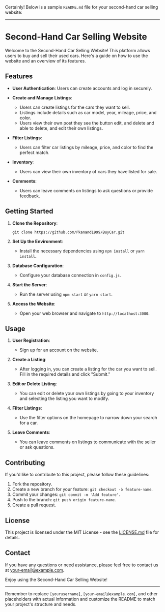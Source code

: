 Certainly! Below is a sample `README.md` file for your second-hand car selling website:

---

# Second-Hand Car Selling Website

Welcome to the Second-Hand Car Selling Website! This platform allows users to buy and sell their used cars. Here's a guide on how to use the website and an overview of its features.

## Features

- **User Authentication**: Users can create accounts and log in securely.
  
- **Create and Manage Listings**: 
  - Users can create listings for the cars they want to sell.
  - Listings include details such as car model, year, mileage, price, and color.
  - Users view their own post they see the button edit, and delete and able to delete, and edit their own listings.

- **Filter Listings**: 
  - Users can filter car listings by mileage, price, and color to find the perfect match.
  
- **Inventory**: 
  - Users can view their own inventory of cars they have listed for sale.
  
- **Comments**: 
  - Users can leave comments on listings to ask questions or provide feedback.

## Getting Started

1. **Clone the Repository**: 
   ```
   git clone https://github.com/Pkanand1999/BuyCar.git
   ```

2. **Set Up the Environment**: 
   - Install the necessary dependencies using `npm install` or `yarn install`.
   
3. **Database Configuration**: 
   - Configure your database connection in `config.js`.
   
4. **Start the Server**: 
   - Run the server using `npm start` or `yarn start`.
   
5. **Access the Website**: 
   - Open your web browser and navigate to `http://localhost:3000`.

## Usage

1. **User Registration**: 
   - Sign up for an account on the website.

2. **Create a Listing**: 
   - After logging in, you can create a listing for the car you want to sell. Fill in the required details and click "Submit."

3. **Edit or Delete Listing**: 
   - You can edit or delete your own listings by going to your inventory and selecting the listing you want to modify.

4. **Filter Listings**: 
   - Use the filter options on the homepage to narrow down your search for a car.

5. **Leave Comments**: 
   - You can leave comments on listings to communicate with the seller or ask questions.

## Contributing

If you'd like to contribute to this project, please follow these guidelines:

1. Fork the repository.
2. Create a new branch for your feature: `git checkout -b feature-name`.
3. Commit your changes: `git commit -m 'Add feature'`.
4. Push to the branch: `git push origin feature-name`.
5. Create a pull request.

## License

This project is licensed under the MIT License - see the [LICENSE.md](LICENSE.md) file for details.

## Contact

If you have any questions or need assistance, please feel free to contact us at [your-email@example.com](mailto:your-email@example.com).

Enjoy using the Second-Hand Car Selling Website!

---

Remember to replace `[yourusername]`, `[your-email@example.com]`, and other placeholders with actual information and customize the README to match your project's structure and needs.